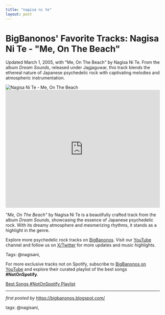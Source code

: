 ```yaml
---
title: "nagisa ni te"
layout: post
---
```

<!-- Post Title -->
<h1 >BigBanonos' Favorite Tracks: Nagisa Ni Te - "Me, On The Beach"</h1> <!-- Introductory Text -->
<p >Updated March 1, 2005, with "Me, On The Beach" by Nagisa Ni Te. From the album <em>Dream Sounds</em>, released under Jagjaguwar, this track blends the ethereal nature of Japanese psychedelic rock with captivating melodies and atmospheric instrumentation.</p> <!-- Featured Image -->
<div > <img src="https://f4.bcbits.com/img/a3833583249_65" alt="Nagisa Ni Te - Me, On The Beach" />
</div> <!-- YouTube Video Embed -->
<div > <iframe width="100%" height="385" src="https://www.youtube.com/embed/8qceqA7_sKA" title="Nagisa Ni Te - Me, On The Beach" frameborder="0" allow="accelerometer; autoplay; clipboard-write; encrypted-media; gyroscope; picture-in-picture; web-share" referrerpolicy="strict-origin-when-cross-origin" allowfullscreen></iframe>
</div> <!-- Song Information -->
<div > <p><em>"Me, On The Beach"</em> by Nagisa Ni Te is a beautifully crafted track from the album <em>Dream Sounds</em>, showcasing the essence of Japanese psychedelic rock. With its dreamy atmosphere and mesmerizing rhythms, it stands as a highlight in the genre.</p>
</div> <!-- Footer Links -->
<div > <p>Explore more psychedelic rock tracks on <a href="https://bigbanonos.blogspot.com/" target="_blank">BigBanonos</a>. Visit our <a href="https://www.youtube.com/@BigBanonos" target="_blank">YouTube</a> channel and follow us on <a href="https://x.com/bigbanonos" target="_blank">X/Twitter</a> for more updates and music highlights.</p>
</div> <!-- Tags -->
<p >Tags: @nagisani,</p>


<!--Subscribe and Playlist Links-->
<div>
    <p>For more exclusive tracks not on Spotify, subscribe to <a href="https://www.youtube.com/@BigBanonos" target="_blank">BigBanonos on YouTube</a> and explore their curated playlist of the best songs <strong>#NotOnSpotify</strong>.</p>
    <p><a href="https://www.youtube.com/playlist?list=PLtuNtuTatqI0kFahUCbtbfenC_ET5O_tr" target="_blank">Best Songs #NotOnSpotify Playlist<br /></a></p></div>

<hr />

<p><em>first posted by</em> <a href="https://bigbanonos.blogspot.com/" rel="noopener" target="_new">https://bigbanonos.blogspot.com/</a></p>

<p>tags: @nagisani,</p>
